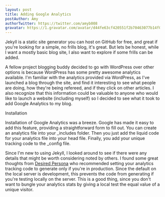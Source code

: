 ```yaml
---
layout: post
title: Adding Google Analytics
postAuthor: Amy
authorTwitter: https://twitter.com/amyb008
gravatar: https://1.gravatar.com/avatar/d44fe63cf420551f2b70463077b14f06 
---
```

Jekyll is a static site generator you can host on GitHub for free, and great if you're looking for a simple, no frills blog, it's great. But lets be honest, while I want a mostly basic blog site, I also want to explore if some frills can be added.

A fellow project blogging buddy decided to go with WordPress over other options is because WordPress has some pretty awesome analytics available. I'm familiar with the analytics provided via WordPress, as I've launched a blog through the site, and find it interesting to see what people are doing, how they're being refereed, and if they click on other articles. I also recognize that this information could be valuable to anyone who would like to launch a website (including myself) so I decided to see what it took to add Google Analytics to my blog.

Installation

Installation of Google Analytics was a breeze. Google has made it easy to add this feature, providing a straightforward form to fill out. You can create an analytics file into your _includes folder. Then you just add the liquid code for your analytics file into your head file. Finally, you add your unique tracking code to the _config file.

Since I'm new to using Jekyll, I looked around to see if there were any details that might be worth considering noted by others. I found some great thoughts from <a href="desiredpersona.com/google-analytics-jekyll/" target="_blank" rel="noopener">Desired Persona</a> who recommended setting your analytics tracking code to generate only if you're in production. Since the default on the local server is development, this prevents the code from generating if you're testing locally on the server. This is a good thing, since you don't want to bungle your analytics stats by giving a local test the equal value of a unique visitor.
